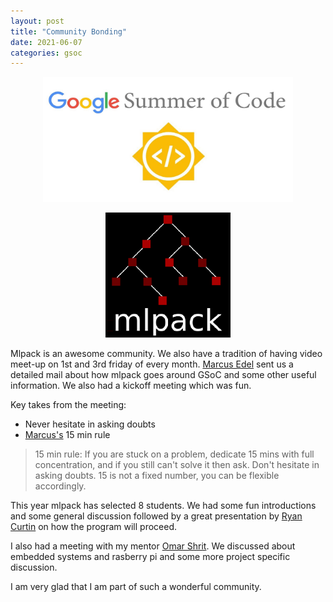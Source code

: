 ```yaml
---
layout: post
title: "Community Bonding"
date: 2021-06-07
categories: gsoc
---
```

<p align="center">
  <img src="/images/gsoc-logo.png" width=400 height=200>  
</p>
<p align="center">
  <img src="/images/mlpack-logo.png">  
</p>

Mlpack is an awesome community. We also have a tradition of having video meet-up on 1st and 3rd friday of every month.
[Marcus Edel](https://github.com/zoq) sent us a detailed mail about how mlpack goes around GSoC and some other useful information.
We also had a kickoff meeting which was fun.

Key takes from the meeting:
* Never hesitate in asking doubts
* [Marcus's](https://github.com/zoq) 15 min rule


> 15 min rule: If you are stuck on a problem, dedicate 15 mins with full concentration, and if you still can't solve it then ask. Don't hesitate in asking doubts.
> 15 is not a fixed number, you can be flexible accordingly.

This year mlpack has selected 8 students. We had some fun introductions and some general discussion followed by a great presentation
by [Ryan Curtin](https://github.com/rcurtin) on how the program will proceed.

I also had a meeting with my mentor [Omar Shrit](https://github.com/shrit). We discussed about embedded systems and rasberry pi and
some more project specific discussion.

I am very glad that I am part of such a wonderful community.
